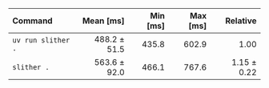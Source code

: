 | Command | Mean [ms] | Min [ms] | Max [ms] | Relative |
|:---|---:|---:|---:|---:|
| `uv run slither .` | 488.2 ± 51.5 | 435.8 | 602.9 | 1.00 |
| `slither .` | 563.6 ± 92.0 | 466.1 | 767.6 | 1.15 ± 0.22 |
